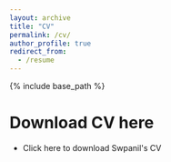 ```yaml
---
layout: archive
title: "CV"
permalink: /cv/
author_profile: true
redirect_from:
  - /resume
---
```


{% include base_path %}

Download CV here
======
* Click here to download Swpanil's CV
